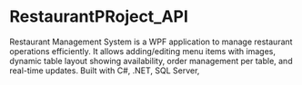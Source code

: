 # RestaurantPRoject_API
Restaurant Management System is a WPF application to manage restaurant operations efficiently. It allows adding/editing menu items with images, dynamic table layout showing availability, order management per table, and real-time updates. Built with C#, .NET, SQL Server,
